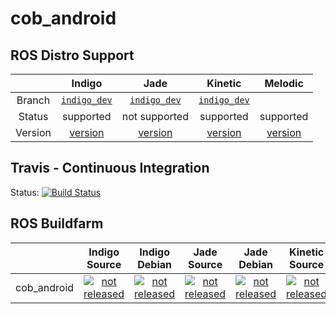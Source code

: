 cob_android
===========

## ROS Distro Support

|         | Indigo | Jade | Kinetic | Melodic |
|:-------:|:------:|:----:|:-------:|:-------:|
| Branch  | [`indigo_dev`](https://github.com/ipa320/cob_android/tree/indigo_dev) | [`indigo_dev`](https://github.com/ipa320/cob_android/tree/indigo_dev) | [`indigo_dev`](https://github.com/ipa320/cob_android/tree/indigo_dev) |
| Status  | supported | not supported | supported | supported |
| Version | [version](http://repositories.ros.org/status_page/ros_indigo_default.html?q=cob_android) | [version](http://repositories.ros.org/status_page/ros_jade_default.html?q=cob_android) | [version](http://repositories.ros.org/status_page/ros_kinetic_default.html?q=cob_android) | [version](http://repositories.ros.org/status_page/ros_melodic_default.html?q=cob_android) |

## Travis - Continuous Integration

Status: [![Build Status](https://travis-ci.com/ipa320/cob_android.svg?branch=indigo_dev)](https://travis-ci.com/ipa320/cob_android)

## ROS Buildfarm

|         | Indigo Source | Indigo Debian | Jade Source | Jade Debian | Kinetic Source | Kinetic Debian | Melodic Source | Melodic Debian |
|:-------:|:-------------:|:-------------:|:-----------:|:-----------:|:--------------:|:--------------:|:--------------:|:--------------:|
| cob_android | [![not released](http://build.ros.org/buildStatus/icon?job=Isrc_uT__cob_android__ubuntu_trusty__source)](http://build.ros.org/view/Isrc_uT/job/Isrc_uT__cob_android__ubuntu_trusty__source/) | [![not released](http://build.ros.org/buildStatus/icon?job=Ibin_uT64__cob_android__ubuntu_trusty_amd64__binary)](http://build.ros.org/view/Ibin_uT64/job/Ibin_uT64__cob_android__ubuntu_trusty_amd64__binary/) | [![not released](http://build.ros.org/buildStatus/icon?job=Jsrc_uT__cob_android__ubuntu_trusty__source)](http://build.ros.org/view/Jsrc_uT/job/Jsrc_uT__cob_android__ubuntu_trusty__source/) | [![not released](http://build.ros.org/buildStatus/icon?job=Jbin_uT64__cob_android__ubuntu_trusty_amd64__binary)](http://build.ros.org/view/Jbin_uT64/job/Jbin_uT64__cob_android__ubuntu_trusty_amd64__binary/) | [![not released](http://build.ros.org/buildStatus/icon?job=Ksrc_uX__cob_android__ubuntu_xenial__source)](http://build.ros.org/view/Ksrc_uX/job/Ksrc_uX__cob_android__ubuntu_xenial__source/) | [![not released](http://build.ros.org/buildStatus/icon?job=Kbin_uX64__cob_android__ubuntu_xenial_amd64__binary)](http://build.ros.org/view/Kbin_uX64/job/Kbin_uX64__cob_android__ubuntu_xenial_amd64__binary/) | [![not released](http://build.ros.org/buildStatus/icon?job=Msrc_uB__cob_android__ubuntu_bionic__source)](http://build.ros.org/view/Msrc_uB/job/Msrc_uB__cob_android__ubuntu_bionic__source/) | [![not released](http://build.ros.org/buildStatus/icon?job=Mbin_uB64__cob_android__ubuntu_bionic_amd64__binary)](http://build.ros.org/view/Mbin_uB64/job/Mbin_uB64__cob_android__ubuntu_bionic_amd64__binary/) |
